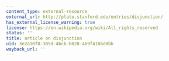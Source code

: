 ```yaml
---
content_type: external-resource
external_url: http://plato.stanford.edu/entries/disjunction/
has_external_license_warning: true
license: https://en.wikipedia.org/wiki/All_rights_reserved
status: ''
title: article on disjunction
uid: 3e2a10f8-385d-4bcb-b028-469f418bd0bb
wayback_url: ''
---
```

